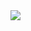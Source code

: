 <img src="https://github.com/ToiletDevelopment/.github/assets/114857048/f3390c73-58a5-4af3-8cfd-c087995399ee">

